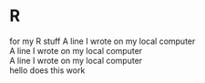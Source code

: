 # R
for my R stuff
A line I wrote on my local computer  
A line I wrote on my local computer  
A line I wrote on my local computer  
hello does this work
